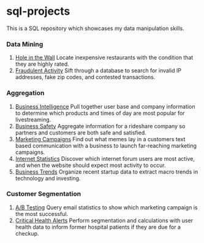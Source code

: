 # sql-projects

This is a SQL repository which showcases my data manipulation skills.

### Data Mining
1. [Hole in the Wall](https://github.com/nwoodr94/sql-projects/blob/master/hole-in-the-wall)
Locate inexpensive restaurants with the condition that they are highly rated. 
2. [Fraudulent Activity](https://github.com/nwoodr94/sql-projects/blob/master/sifting-for-fraudulent-activity)
Sift through a database to search for invalid IP addresses, fake zip codes, and contested transactions.

### Aggregation
1. [Business Intelligence](https://github.com/nwoodr94/sql-projects/blob/master/querying-real-Twitch-data-with-SQL)
Pull together user base and company information to determine which products and times of day are most popular for livestreaming.
2. [Business Safety](https://github.com/nwoodr94/sql-projects/blob/master/car-service-data)
Aggregate information for a rideshare company so partners and customers are both safe and satisfied.
3. [Marketing Campaigns](https://github.com/nwoodr94/sql-projects/blob/master/above-and-beyond-for-customers)
Find out what memes lay in a customers text based communication with a business to launch far-reaching marketing campaigns.
4. [Internet Statistics](https://github.com/nwoodr94/sql-projects/blob/master/aggregate-functions-on-Hacker-News-data)
Discover which internet forum users are most active, and when the website should expect most activity to occur.
5. [Business Trends](https://github.com/nwoodr94/sql-projects/blob/master/aggregating-startup-data)
Organize recent startup data to extract macro trends in technology and investing.

### Customer Segmentation
1. [A/B Testing](https://github.com/nwoodr94/sql-projects/blob/master/customer-segmentation)
Query email statistics to show which marketing campaign is the most successful.
2. [Critical Health Alerts](https://github.com/nwoodr94/sql-projects/blob/master/analyzing-heart-disease-risks)
Perform segmentation and calculations with user health data to inform former hospital patients if they are due for a checkup.
